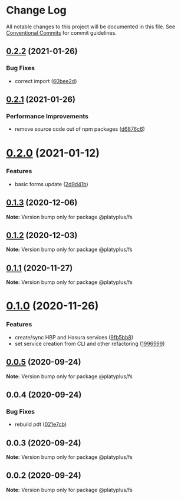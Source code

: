 # Change Log

All notable changes to this project will be documented in this file.
See [Conventional Commits](https://conventionalcommits.org) for commit guidelines.

## [0.2.2](https://github.com/platyplus/platyplus/compare/@platyplus/fs@0.2.1...@platyplus/fs@0.2.2) (2021-01-26)

### Bug Fixes

- correct import ([60bee2d](https://github.com/platyplus/platyplus/commit/60bee2d62db7b84b83e2ae9410685219012f6244))

## [0.2.1](https://github.com/platyplus/platyplus/compare/@platyplus/fs@0.2.0...@platyplus/fs@0.2.1) (2021-01-26)

### Performance Improvements

- remove source code out of npm packages ([d6876c6](https://github.com/platyplus/platyplus/commit/d6876c64efa6f12afd9aa0fd5c618c0e3ba3c705))

# [0.2.0](https://github.com/platyplus/platyplus/compare/@platyplus/fs@0.1.3...@platyplus/fs@0.2.0) (2021-01-12)

### Features

- basic forms update ([2d9d41b](https://github.com/platyplus/platyplus/commit/2d9d41b1c71907cb47dba9121af5191eb7e1edb1))

## [0.1.3](https://github.com/platyplus/platyplus/compare/@platyplus/fs@0.1.2...@platyplus/fs@0.1.3) (2020-12-06)

**Note:** Version bump only for package @platyplus/fs

## [0.1.2](https://github.com/platyplus/platyplus/compare/@platyplus/fs@0.1.1...@platyplus/fs@0.1.2) (2020-12-03)

**Note:** Version bump only for package @platyplus/fs

## [0.1.1](https://github.com/platyplus/platyplus/compare/@platyplus/fs@0.1.0...@platyplus/fs@0.1.1) (2020-11-27)

**Note:** Version bump only for package @platyplus/fs

# [0.1.0](https://github.com/platyplus/platyplus/compare/@platyplus/fs@0.0.5...@platyplus/fs@0.1.0) (2020-11-26)

### Features

- create/sync HBP and Hasura services ([9fb5bb8](https://github.com/platyplus/platyplus/commit/9fb5bb8fbde0c89e8099da08e4efd491fcd5de1a))
- set service creation from CLI and other refactoring ([1996599](https://github.com/platyplus/platyplus/commit/199659988b37abf4eb068d4b08bfd1bce97f4533))

## [0.0.5](https://github.com/platyplus/platyplus/compare/@platyplus/fs@0.0.4...@platyplus/fs@0.0.5) (2020-09-24)

**Note:** Version bump only for package @platyplus/fs

## 0.0.4 (2020-09-24)

### Bug Fixes

- rebuild pdt ([021e7cb](https://github.com/platyplus/platyplus/commit/021e7cb617ad0fe251d134395196050f64c72d08))

## 0.0.3 (2020-09-24)

**Note:** Version bump only for package @platyplus/fs

## 0.0.2 (2020-09-24)

**Note:** Version bump only for package @platyplus/fs
